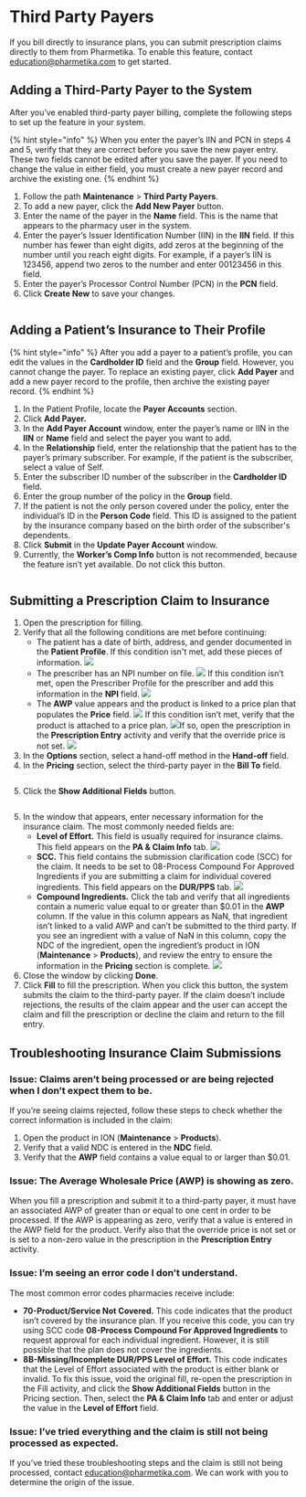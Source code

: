 # Third Party Payers

If you bill directly to insurance plans, you can submit prescription claims directly to them from Pharmetika. To enable this feature, contact [education@pharmetika.com](mailto:education@pharmetika.com) to get started.

## Adding a Third-Party Payer to the System

After you’ve enabled third-party payer billing, complete the following steps to set up the feature in your system.

{% hint style="info" %}
When you enter the payer’s IIN and PCN in steps 4 and 5, verify that they are correct before you save the new payer entry. These two fields cannot be edited after you save the payer. If you need to change the value in either field, you must create a new payer record and archive the existing one.
{% endhint %}

1. Follow the path **Maintenance** > **Third Party Payers**.
2. To add a new payer, click the **Add New Payer** button.
3. Enter the name of the payer in the **Name** field. This is the name that appears to the pharmacy user in the system.
4. Enter the payer’s Issuer Identification Number (IIN) in the **IIN** field. If this number has fewer than eight digits, add zeros at the beginning of the number until you reach eight digits. For example, if a payer’s IIN is 123456, append two zeros to the number and enter 00123456 in this field.
5. Enter the payer’s Processor Control Number (PCN) in the **PCN** field.
6. Click **Create New** to save your changes.

<figure><img src="../.gitbook/assets/Manage Third PArty Payer.png" alt=""><figcaption></figcaption></figure>

## Adding a Patient’s Insurance to Their Profile

{% hint style="info" %}
After you add a payer to a patient’s profile, you can edit the values in the **Cardholder ID** field and the **Group** field. However, you cannot change the payer. To replace an existing payer, click **Add Payer** and add a new payer record to the profile, then archive the existing payer record.
{% endhint %}

1. In the Patient Profile, locate the **Payer Accounts** section.
2. Click **Add Payer.**
3. In the **Add Payer Account** window, enter the payer’s name or IIN in the **IIN** or **Name** field and select the payer you want to add.
4. In the **Relationship** field, enter the relationship that the patient has to the payer’s primary subscriber. For example, if the patient is the subscriber, select a value of Self.&#x20;
5. Enter the subscriber ID number of the subscriber in the **Cardholder ID** field.&#x20;
6. Enter the group number of the policy in the **Group** field.
7. If the patient is not the only person covered under the policy, enter the individual’s ID in the **Person Code** field. This ID is assigned to the patient by the insurance company based on the birth order of the subscriber's dependents.
8. Click **Submit** in the **Update Payer Account** window.
9. Currently, the **Worker’s Comp Info** button is not recommended, because the feature isn’t yet available. Do not click this button.

<figure><img src="../.gitbook/assets/Update Payer Account.png" alt=""><figcaption></figcaption></figure>

## Submitting a Prescription Claim to Insurance

1. Open the prescription for filling.
2. Verify that all the following conditions are met before continuing:&#x20;
   * The patient has a date of birth, address, and gender documented in the **Patient Profile**. If this condition isn't met, add these pieces of information. ![](<../.gitbook/assets/Demographics (1).png>)
   * The prescriber has an NPI number on file. ![](<../.gitbook/assets/Prescriber's NPI.png>) If this condition isn’t met, open the Prescriber Profile for the prescriber and add this information in the **NPI** field. ![](<../.gitbook/assets/Verify NPI.png>)
   * The **AWP** value appears and the product is linked to a price plan that populates the **Price** field. ![](<../.gitbook/assets/AWP and pricing during fill.png>) If this condition isn’t met, verify that the product is attached to a price plan. ![](<../.gitbook/assets/Pricing Plan field (1).png>)If so, open the prescription in the **Prescription Entry** activity and verify that the override price is not set. ![](<../.gitbook/assets/Override price.png>)
3. In the **Options** section, select a hand-off method in the **Hand-off** field.
4. In the **Pricing** section, select the third-party payer in the **Bill To** field.

<figure><img src="../.gitbook/assets/Bill To field for insurance.png" alt=""><figcaption></figcaption></figure>

5. Click the **Show Additional Fields** button.

<figure><img src="../.gitbook/assets/Show Additional Fields button.png" alt=""><figcaption></figcaption></figure>

5. In the window that appears, enter necessary information for the insurance claim. The most commonly needed fields are:
   * **Level of Effort.** This field is usually required for insurance claims. This field appears on the **PA & Claim Info** tab. ![](<../.gitbook/assets/Level of Effort.png>)
   * **SCC.** This field contains the submission clarification code (SCC) for the claim. It needs to be set to 08-Process Compound For Approved Ingredients if you are submitting a claim for individual covered ingredients. This field appears on the **DUR/PPS** tab. ![](https://lh7-rt.googleusercontent.com/docsz/AD_4nXew2pEiY5BeV0zg4PGiJTUT_V8P0TGEC5NqUCZ25M63A4KUFJVolK7qEV08TNnIGy8NzIe0_EkezYPdDxk4GeIUqrZJCF3fz9etRDDxdatg4Xk5TilCpI25mHY7pv1FYvRWgUBA?key=4NAA0PKfeF_lDYxkg9FnDg)
   * **Compound Ingredients.** Click the tab and verify that all ingredients contain a numeric value equal to or greater than $0.01 in the **AWP** column. If the value in this column appears as NaN, that ingredient isn’t linked to a valid AWP and can’t be submitted to the third party. If you see an ingredient with a value of NaN in this column, copy the NDC of the ingredient, open the ingredient’s product in ION (**Maintenance** > **Products**), and review the entry to ensure the information in the **Pricing** section is complete. ![](<../.gitbook/assets/Ingredients with NaN AWP.png>)
6. Close the window by clicking **Done**.
7. Click **Fill** to fill the prescription. When you click this button, the system submits the claim to the third-party payer. If the claim doesn’t include rejections, the results of the claim appear and the user can accept the claim and fill the prescription or decline the claim and return to the fill entry.

## Troubleshooting Insurance Claim Submissions

### Issue: Claims aren’t being processed or are being rejected when I don’t expect them to be.

If you’re seeing claims rejected, follow these steps to check whether the correct information is included in the claim:

1. Open the product in ION (**Maintenance** > **Products**).
2. Verify that a valid NDC is entered in the **NDC** field.
3. Verify that the **AWP** field contains a value equal to or larger than $0.01.

### Issue: The Average Wholesale Price (AWP) is showing as zero.

When you fill a prescription and submit it to a third-party payer, it must have an associated AWP of greater than or equal to one cent in order to be processed. If the AWP is appearing as zero, verify that a value is entered in the AWP field for the product. Verify also that the override price is not set or is set to a non-zero value in the prescription in the **Prescription Entry** activity.

### Issue: I’m seeing an error code I don’t understand.

The most common error codes pharmacies receive include:

* **70-Product/Service Not Covered.** This code indicates that the product isn’t covered by the insurance plan. If you receive this code, you can try using SCC code **08-Process Compound For Approved Ingredients** to request approval for each individual ingredient. However, it is still possible that the plan does not cover the ingredients.
* **8B-Missing/Incomplete DUR/PPS Level of Effort.** This code indicates that the Level of Effort associated with the product is either blank or invalid. To fix this issue, void the original fill, re-open the prescription in the Fill activity, and click the **Show Additional Fields** button in the Pricing section. Then, select the **PA & Claim Info** tab and enter or adjust the value in the **Level of Effort** field.

### Issue: I’ve tried everything and the claim is still not being processed as expected.

If you’ve tried these troubleshooting steps and the claim is still not being processed, contact [education@pharmetika.com](mailto:education@pharmetika.com). We can work with you to determine the origin of the issue.
